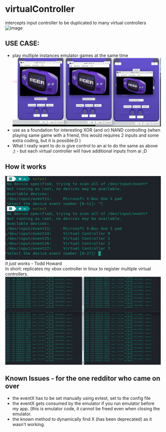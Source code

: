 # virtualController
intercepts input controller to be duplicated to many virtual controllers<br>
![image](https://github.com/LeannAlexandra/virtualController/assets/81232303/2b51e0b0-1b39-44a9-a63f-9f400132085d)


<h2>USE CASE:</h2>

<ul>
<li>play multiple instances emulator games at the same time </li>
  <img class="project-preview" src="https://github.com/LeannAlexandra/virtualController/blob/main/assets/mGBAexample.png?raw=true" alt="">
  <li>use as a foundation for interesting XOR (and or) NAND controlling (when playing same game with a friend, this would requires 2 inputs and some extra coding, but it is possible:D ) </li>
<li>What I really want to do is give control to an ai to do the same as above ;) - but each virtual controller will have additional inputs from ai ;D </li>
</ul>

<h2>How it works</h2>
 <img class="project-preview" src="https://github.com/LeannAlexandra/virtualController/blob/main/assets/virtualcontroler_evtest.png?raw=true" alt="">
  <em>It just works</em> - Todd Howard<br>
In short: replicates my xbox controller in linux to register multiple virtual controllers.
 <img class="project-preview" src="https://github.com/LeannAlexandra/virtualController/blob/main/assets/evtestSync.gif?raw=true" alt="">

<h2>Known Issues - for the one redditor who came on over</h2>

<ul><li>the eventX has to be set manually using evtest, set to the config file</li>
<li>the eventX gets consumed by the emulator if you run emulator before my app. (this is emulator code, it cannot be freed even when closing the emulator.</li>
<li>the known method to dynamically find X (has been deprecated) as it wasn't working.</li></ul>


